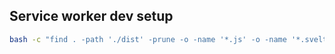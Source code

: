 ## Service worker dev setup

```bash
bash -c "find . -path './dist' -prune -o -name '*.js' -o -name '*.svelte' | entr -c ./build_and_preview.sh"
```

